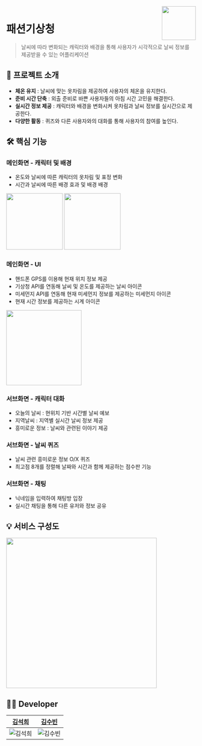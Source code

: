 <a href = "https://github.com/DC-SHB/FashionMA">
  <img src="https://github.com/DC-SHB/FashionMA/assets/69100145/031231fb-a958-4a00-abfb-333403f94916" align="right" height="90" />
</a>

# 패션기상청
> 날씨에 따라 변화되는 캐릭터와 배경을 통해 사용자가 시각적으로 날씨 정보를 제공받을 수 있는 어플리케이션

## 📢 프로젝트 소개
- <b>체온 유지</b> : 날씨에 맞는 옷차림을 제공하여 사용자의 체온을 유지한다.
- <b>준비 시간 단축</b> : 외출 준비로 바쁜 사용자들의 아침 시간 고민을 해결한다.
- <b>실시간 정보 제공</b> : 캐릭터와 배경을 변화시켜 옷차림과 날씨 정보를 실시간으로 제공한다.
- <b>다양한 활동</b> : 퀴즈와 다른 사용자와의 대화를 통해 사용자의 참여를 높인다.


## 🛠 핵심 기능
### 메인화면 - 캐릭터 및 배경
- 온도와 날씨에 따른 캐릭터의 옷차림 및 표정 변화
- 시간과 날씨에 따른 배경 효과 및 배경 배경
<img src= "https://github.com/DC-SHB/FashionMA/assets/69100145/ce1d711d-5617-4c2d-a746-c6beeae3db05" height="150" />
<img src= "https://github.com/DC-SHB/FashionMA/assets/69100145/ffd21d7a-c7d2-4493-b043-ce10503ef092" height="150" />

  
### 메인화면 - UI
- 핸드폰 GPS를 이용해 현재 위치 정보 제공
- 기상청 API를 연동해 날씨 및 온도를 제공하는 날씨 아이콘
- 미세먼지 API를 연동해 현재 미세먼지 정보를 제공하는 미세먼지 아이콘
- 현재 시간 정보를 제공하는 시계 아이콘
<img src= "https://github.com/DC-SHB/FashionMA/assets/69100145/334c769c-515c-49f4-b157-8b133c956e3e" height="200" />


### 서브화면 - 캐릭터 대화
- 오늘의 날씨 : 현위치 기반 시간별 날씨 예보
- 지역날씨 : 지역별 실시간 날씨 정보 제공
- 흥미로운 정보 : 날씨와 관련된 이야기 제공

### 서브화면 - 날씨 퀴즈
- 날씨 관련 흥미로운 정보 O/X 퀴즈
- 최고점 8개를 정렬해 날짜와 시간과 함께 제공하는 점수판 기능
  
### 서브화면 - 채팅
- 닉네임을 입력하여 채팅방 입장
- 실시간 채팅을 통해 다른 유저와 정보 공유


## 💡 서비스 구성도
<img src = "https://github.com/DC-SHB/FashionMA/assets/69100145/0481910b-72a9-41e2-8aaa-f523e5939ed1" height="400"/>

## 👩‍💻 Developer
|                                 <a href="https://github.com/yehang218">김석희</a>                                |                                                      <a href="https://github.com/ksb3458">김수빈</a>                                                       
| :--------------------------------------------------------------------: | :---------------------------------------------------------------------------------------------------------------: |
| ![김석희](https://user-images.githubusercontent.com/69100145/216752333-a03bf85a-5acd-4d27-ac1d-33d302c902c3.png) | ![김수빈](https://user-images.githubusercontent.com/69100145/216752384-cf0a7286-9946-4538-8c16-9d962d72afd0.png) |
